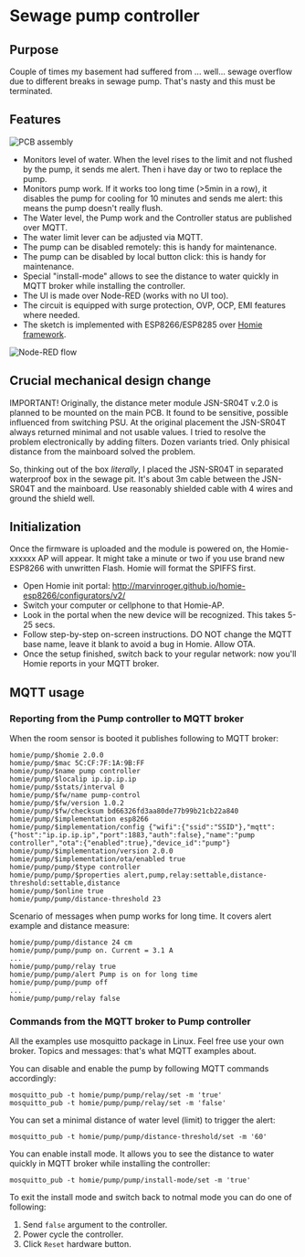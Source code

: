 # Sewage pump controller

## Purpose

Couple of times my basement had suffered from ... well... sewage overflow due to different breaks in sewage pump. That's nasty and this must be terminated.

## Features

![PCB assembly](pump_controller_assy.jpg "PCB Assembly of Sewage Pump Controller")

- Monitors level of water. When the level rises to the limit and not flushed by the pump, it sends me alert. Then i have day or two to replace the pump.
- Monitors pump work. If it works too long time (>5min in a row), it disables the pump for cooling for 10 minutes and sends me alert: this means the pump doesn't really flush.
- The Water level, the Pump work and the Controller status are published over MQTT.
- The water limit lever can be adjusted via MQTT.
- The pump can be disabled remotely: this is handy for maintenance.
- The pump can be disabled by local button click: this is handy for maintenance.
- Special "install-mode" allows to see the distance to water quickly in MQTT broker while installing the controller.
- The UI is made over Node-RED (works with no UI too).
- The circuit is equipped with surge protection, OVP, OCP, EMI features where needed.
- The sketch is implemented with ESP8266/ESP8285 over [Homie framework](https://github.com/marvinroger/homie-esp8266).

![Node-RED flow](nr_flow.jpg "Node-RED flow for Sewage Pump Controller")

## Crucial mechanical design change
IMPORTANT! Originally, the distance meter module JSN-SR04T v.2.0 is planned to be mounted on the main PCB. It found to be sensitive, possible influenced from switching PSU. At the original placement the JSN-SR04T always returned minimal and not usable values. I tried to resolve the problem electronically by adding filters. Dozen variants tried. Only phisical distance from the mainboard solved the problem.

So, thinking out of the box _literally_, I placed the JSN-SR04T in separated waterproof box in the sewage pit. It's about 3m cable between the JSN-SR04T and the mainboard. Use reasonably shielded cable with 4 wires and ground the shield well.

## Initialization
Once the firmware is uploaded and the module is powered on, the Homie-xxxxxx AP will appear. It might take a minute or two if you use brand new ESP8266 with unwritten Flash. Homie will format the SPIFFS first.

- Open Homie init portal: http://marvinroger.github.io/homie-esp8266/configurators/v2/
- Switch your computer or cellphone to that Homie-AP.
- Look in the portal when the new device will be recognized. This takes 5-25 secs.
- Follow step-by-step on-screen instructions. DO NOT change the MQTT base name, leave it blank to avoid a bug in Homie. Allow OTA.
- Once the setup finished, switch back to your regular network: now you'll Homie reports in your MQTT broker.

## MQTT usage
### Reporting from the Pump controller to MQTT broker
When the room sensor is booted it publishes following to MQTT broker:

```
homie/pump/$homie 2.0.0
homie/pump/$mac 5C:CF:7F:1A:9B:FF
homie/pump/$name pump controller
homie/pump/$localip ip.ip.ip.ip
homie/pump/$stats/interval 0
homie/pump/$fw/name pump-control
homie/pump/$fw/version 1.0.2
homie/pump/$fw/checksum bd66326fd3aa80de77b99b21cb22a840
homie/pump/$implementation esp8266
homie/pump/$implementation/config {"wifi":{"ssid":"SSID"},"mqtt":{"host":"ip.ip.ip.ip","port":1883,"auth":false},"name":"pump controller","ota":{"enabled":true},"device_id":"pump"}
homie/pump/$implementation/version 2.0.0
homie/pump/$implementation/ota/enabled true
homie/pump/pump/$type controller
homie/pump/pump/$properties alert,pump,relay:settable,distance-threshold:settable,distance
homie/pump/$online true
homie/pump/pump/distance-threshold 23
```

Scenario of messages when pump works for long time. It covers alert example and distance measure:
```
homie/pump/pump/distance 24 cm
homie/pump/pump/pump on. Current = 3.1 A
...
homie/pump/pump/relay true
homie/pump/pump/alert Pump is on for long time
homie/pump/pump/pump off
...
homie/pump/pump/relay false
```

### Commands from the MQTT broker to Pump controller
All the examples use mosquitto package in Linux. Feel free use your own broker. Topics and messages: that's what MQTT examples about.

You can disable and enable the pump by following MQTT commands accordingly:
```
mosquitto_pub -t homie/pump/pump/relay/set -m 'true'
mosquitto_pub -t homie/pump/pump/relay/set -m 'false'
```

You can set a minimal distance of water level (limit) to trigger the alert:
```
mosquitto_pub -t homie/pump/pump/distance-threshold/set -m '60'
```

You can enable install mode. It allows you to see the distance to water quickly in MQTT broker while installing the controller:
```
mosquitto_pub -t homie/pump/pump/install-mode/set -m 'true'
```
To exit the install mode and switch back to notmal mode you can do one of following:
1. Send `false` argument to the controller.
2. Power cycle the controller.
3. Click `Reset` hardware button.
